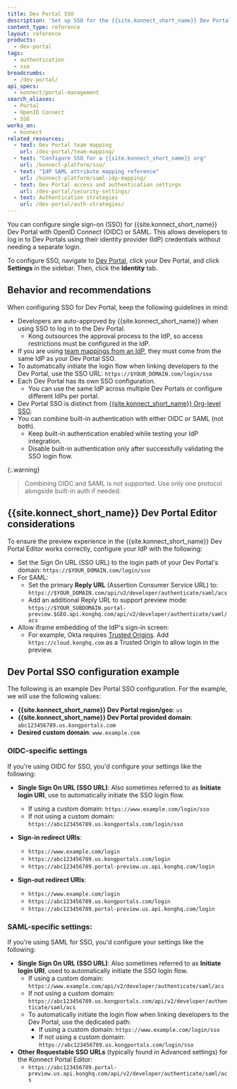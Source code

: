 ```yaml
---
title: Dev Portal SSO
description: 'Set up SSO for the {{site.konnect_short_name}} Dev Portal using OpenID Connect (OIDC) or SAML.'
content_type: reference
layout: reference
products:
  - dev-portal
tags:
  - authentication
  - sso
breadcrumbs:
  - /dev-portal/
api_specs:
  - konnect/portal-management
search_aliases:
  - Portal
  - OpenID Connect
  - SSO
works_on:
  - konnect
related_resources:
  - text: Dev Portal team mapping
    url: /dev-portal/team-mapping/
  - text: "Configure SSO for a {{site.konnect_short_name}} org"
    url: /konnect-platform/sso/
  - text: "IdP SAML attribute mapping reference"
    url: /konnect-platform/saml-idp-mapping/
  - text: Dev Portal access and authentication settings
    url: /dev-portal/security-settings/
  - text: Authentication strategies
    url: /dev-portal/auth-strategies/
---
```


You can configure single sign-on (SSO) for {{site.konnect_short_name}} Dev Portal with OpenID Connect (OIDC) or SAML.
This allows developers to log in to Dev Portals using their identity provider (IdP) credentials without needing a separate login.

To configure SSO, navigate to [Dev Portal](https://cloud.konghq.com/portals/), click your Dev Portal, and click **Settings** in the sidebar. Then, click the **Identity** tab.

## Behavior and recommendations

When configuring SSO for Dev Portal, keep the following guidelines in mind:

* Developers are auto-approved by {{site.konnect_short_name}} when using SSO to log in to the Dev Portal.
  * Kong outsources the approval process to the IdP, so access restrictions must be configured in the IdP.
* If you are using [team mappings from an IdP](/dev-portal/team-mapping/), they must come from the same IdP as your Dev Portal SSO.
* To automatically initiate the login flow when linking developers to the Dev Portal, use the SSO URL: `https://$YOUR_DOMAIN.com/login/sso`
* Each Dev Portal has its own SSO configuration.
  * You can use the same IdP across multiple Dev Portals or configure different IdPs per portal.
* Dev Portal SSO is distinct from [{{site.konnect_short_name}} Org-level SSO](/konnect-platform/authentication/).
* You can combine built-in authentication with either OIDC or SAML (not both).
  * Keep built-in authentication enabled while testing your IdP integration.
  * Disable built-in authentication only after successfully validating the SSO login flow.

{:.warning}
> Combining OIDC and SAML is not supported. Use only one protocol alongside built-in auth if needed.

## {{site.konnect_short_name}} Dev Portal Editor considerations

To ensure the preview experience in the {{site.konnect_short_name}} Dev Portal Editor works correctly, configure your IdP with the following:

* Set the Sign On URL (SSO URL) to the login path of your Dev Portal's domain:
  `https://$YOUR_DOMAIN.com/login/sso`
* For SAML:
  * Set the primary **Reply URL** (Assertion Consumer Service URL) to:
    `https://$YOUR_DOMAIN.com/api/v2/developer/authenticate/saml/acs`
  * Add an additional Reply URL to support preview mode:
     `https://$YOUR_SUBDOMAIN.portal-preview.$GEO.api.konghq.com/api/v2/developer/authenticate/saml/acs`
* Allow iframe embedding of the IdP's sign-in screen:
  * For example, Okta requires [Trusted Origins](https://help.okta.com/en-us/content/topics/api/trusted-origins-iframe.htm).
    Add `https://cloud.konghq.com` as a Trusted Origin to allow login in the preview.

## Dev Portal SSO configuration example

The following is an example Dev Portal SSO configuration. For the example, we will use the following values:

- **{{site.konnect_short_name}} Dev Portal region/geo**: `us`
- **{{site.konnect_short_name}} Dev Portal provided domain**: `abc123456789.us.kongportals.com`
- **Desired custom domain**: `www.example.com`

### OIDC-specific settings

If you're using OIDC for SSO, you'd configure your settings like the following:
- **Single Sign On URL (SSO URL)**: Also sometimes referred to as **Initiate login URI**, use to automatically initiate the SSO login flow.
  - If using a custom domain: `https://www.example.com/login/sso`
  - If not using a custom domain: `https://abc123456789.us.kongportals.com/login/sso`
- **Sign-in redirect URIs**:
  - `https://www.example.com/login`
  - `https://abc123456789.us.kongportals.com/login`
  - `https://abc123456789.portal-preview.us.api.konghq.com/login`

- **Sign-out redirect URIs**:
  - `https://www.example.com/login`
  - `https://abc123456789.us.kongportals.com/login`
  - `https://abc123456789.portal-preview.us.api.konghq.com/login`

### SAML-specific settings:

If you're using SAML for SSO, you'd configure your settings like the following:
- **Single Sign On URL (SSO URL)**: Also sometimes referred to as **Initiate login URI**, used to automatically initiate the SSO login flow.
    - If using a custom domain: `https://www.example.com/api/v2/developer/authenticate/saml/acs`
    - If not using a custom domain: `https://abc123456789.us.kongportals.com/api/v2/developer/authenticate/saml/acs`
  - To automatically initiate the login flow when linking developers to the Dev Portal, use the dedicated path:
    - If using a custom domain: `https://www.example.com/login/sso`
    - If not using a custom domain: `https://abc123456789.us.kongportals.com/login/sso`
- **Other Requestable SSO URLs** (typically found in Advanced settings) for the Konnect Portal Editor:
  - `https://abc123456789.portal-preview.us.api.konghq.com/api/v2/developer/authenticate/saml/acs`
